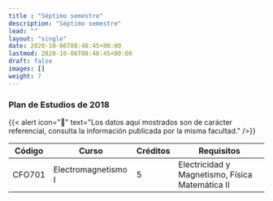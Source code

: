 ```yaml
---
title : "Séptimo semestre"
description: "Séptimo semestre"
lead: ""
layout: "single"
date: 2020-10-06T08:48:45+00:00
lastmod: 2020-10-06T08:48:45+00:00
draft: false
images: []
weight: 7
---
```


### Plan de Estudios de 2018

{{< alert icon="🚨" text="Los datos aquí mostrados son de carácter referencial, consulta la información publicada por la misma facultad." />}}

| Código | Curso                | Créditos | Requisitos                                      |
| ------ | -------------------- | -------- | ----------------------------------------------- |
| CFO701 | Electromagnetismo I  | 5        | Electricidad y Magnetismo, Física Matemática II |

